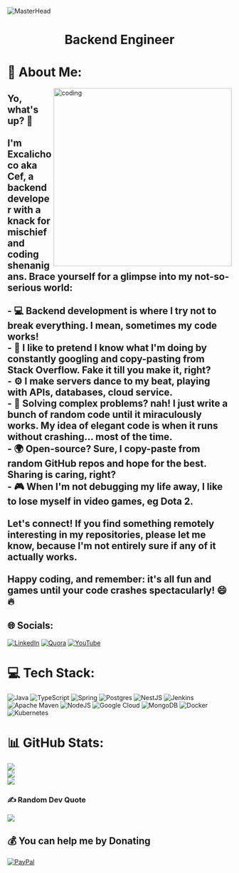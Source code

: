 ![MasterHead](https://camo.githubusercontent.com/ba9f3bd30647e352a3f5e1e45eb45c6ec7bad6155cd16aaedf4a426738da0ca5/68747470733a2f2f696e646f616e616c79746963612e636f6d2f7374617469632f696d616765732f62616e6e6572722e676966)

<h1 align="center">Backend Engineer</h1>

# 💫 About Me:

<img align="right" alt="coding" width="400" src="https://t4.ftcdn.net/jpg/03/13/40/45/360_F_313404541_e9YZ3pht6oEEkMXuhxTboqXA2B2ShNnC.jpg">

## Yo, what's up? 👋<br><br>I'm Excalichoco aka Cef, a backend developer with a knack for mischief and coding shenanigans. Brace yourself for a glimpse into my not-so-serious world:<br><br>- 💻 Backend development is where I try not to break everything. I mean, sometimes my code works!<br>- 🚀 I like to pretend I know what I'm doing by constantly googling and copy-pasting from Stack Overflow. Fake it till you make it, right?<br>- ⚙️ I make servers dance to my beat, playing with APIs, databases, cloud service. <br>- 🌟 Solving complex problems? nah! I just write a bunch of random code until it miraculously works. My idea of elegant code is when it runs without crashing... most of the time. <br>- 🌍 Open-source? Sure, I copy-paste from random GitHub repos and hope for the best. Sharing is caring, right?<br>- 🎮 When I'm not debugging my life away, I like to lose myself in video games, eg Dota 2.<br><br>Let's connect! If you find something remotely interesting in my repositories, please let me know, because I'm not entirely sure if any of it actually works.<br><br>Happy coding, and remember: it's all fun and games until your code crashes spectacularly! 😄🔥<br>


## 🌐 Socials:
[![LinkedIn](https://img.shields.io/badge/LinkedIn-%230077B5.svg?logo=linkedin&logoColor=white)](https://linkedin.com/in/https://www.linkedin.com/in/cefriandy-simarmata-613722129/) [![Quora](https://img.shields.io/badge/Quora-%23B92B27.svg?logo=Quora&logoColor=white)](https://quora.com/profile/https://id.quora.com/profile/Doko-2) [![YouTube](https://img.shields.io/badge/YouTube-%23FF0000.svg?logo=YouTube&logoColor=white)](https://youtube.com/@@cefriandysimarmata2474) 

# 💻 Tech Stack:
![Java](https://img.shields.io/badge/java-%23ED8B00.svg?style=for-the-badge&logo=java&logoColor=white) ![TypeScript](https://img.shields.io/badge/typescript-%23007ACC.svg?style=for-the-badge&logo=typescript&logoColor=white) ![Spring](https://img.shields.io/badge/spring-%236DB33F.svg?style=for-the-badge&logo=spring&logoColor=white) ![Postgres](https://img.shields.io/badge/postgres-%23316192.svg?style=for-the-badge&logo=postgresql&logoColor=white) ![NestJS](https://img.shields.io/badge/nestjs-%23E0234E.svg?style=for-the-badge&logo=nestjs&logoColor=white) ![Jenkins](https://img.shields.io/badge/jenkins-%232C5263.svg?style=for-the-badge&logo=jenkins&logoColor=white) ![Apache Maven](https://img.shields.io/badge/Apache%20Maven-C71A36?style=for-the-badge&logo=Apache%20Maven&logoColor=white) ![NodeJS](https://img.shields.io/badge/node.js-6DA55F?style=for-the-badge&logo=node.js&logoColor=white) ![Google Cloud](https://img.shields.io/badge/Google%20Cloud-%234285F4.svg?style=for-the-badge&logo=google-cloud&logoColor=white) ![MongoDB](https://img.shields.io/badge/MongoDB-%234ea94b.svg?style=for-the-badge&logo=mongodb&logoColor=white) ![Docker](https://img.shields.io/badge/docker-%230db7ed.svg?style=for-the-badge&logo=docker&logoColor=white) ![Kubernetes](https://img.shields.io/badge/kubernetes-%23326ce5.svg?style=for-the-badge&logo=kubernetes&logoColor=white)
# 📊 GitHub Stats:
![](https://github-readme-stats.vercel.app/api?username=cefriandy&theme=tokyonight&hide_border=true&include_all_commits=false&count_private=false)<br/>
![](https://github-readme-streak-stats.herokuapp.com/?user=cefriandy&theme=tokyonight&hide_border=true)<br/>
![](https://github-readme-stats.vercel.app/api/top-langs/?username=cefriandy&theme=tokyonight&hide_border=true&include_all_commits=false&count_private=false&layout=compact)

### ✍️ Random Dev Quote
![](https://quotes-github-readme.vercel.app/api?type=horizontal&theme=radical)

## 💰 You can help me by Donating
  [![PayPal](https://img.shields.io/badge/PayPal-00457C?style=for-the-badge&logo=paypal&logoColor=white)](https://paypal.me/paypal.me/cefriandy) 

  
<!-- Proudly created with GPRM ( https://gprm.itsvg.in ) -->
